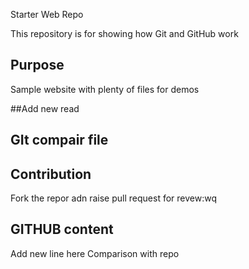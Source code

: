 Starter Web Repo

This repository is for showing how Git and GitHub work

## Purpose

Sample website with plenty of files for demos

##Add new read

## GIt compair file
## Contribution
  Fork the repor adn raise pull request for revew:wq
## GITHUB content
Add new line here
Comparison with repo
